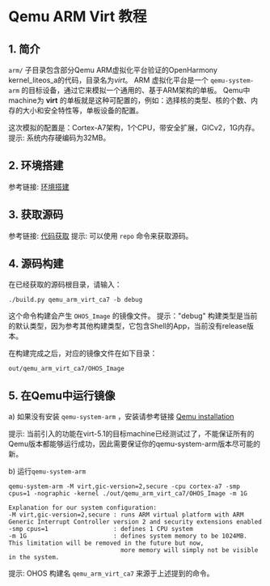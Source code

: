 # Qemu ARM Virt 教程

## 1. 简介
`arm/` 子目录包含部分Qemu ARM虚拟化平台验证的OpenHarmony kernel\_liteos\_a的代码，目录名为*virt*。
ARM 虚拟化平台是一个 `qemu-system-arm` 的目标设备，通过它来模拟一个通用的、基于ARM架构的单板。
Qemu中machine为 **virt** 的单板就是这种可配置的，例如：选择核的类型、核的个数、内存的大小和安全特性等，单板设备的配置。

这次模拟的配置是：Cortex-A7架构，1个CPU，带安全扩展，GICv2，1G内存。
提示: 系统内存硬编码为32MB。

## 2. 环境搭建

参考链接: [环境搭建](https://gitee.com/openharmony/docs/blob/master/quick-start/%E6%90%AD%E5%BB%BA%E7%8E%AF%E5%A2%83.md)

## 3. 获取源码

参考链接: [代码获取](https://gitee.com/openharmony/docs/blob/master/get-code/%E6%BA%90%E7%A0%81%E8%8E%B7%E5%8F%96.md)
提示: 可以使用 `repo` 命令来获取源码。

## 4. 源码构建

在已经获取的源码根目录，请输入：

```
./build.py qemu_arm_virt_ca7 -b debug
```

这个命令构建会产生 `OHOS_Image` 的镜像文件。
提示："debug" 构建类型是当前的默认类型，因为参考其他构建类型，它包含Shell的App，当前没有release版本。

在构建完成之后，对应的镜像文件在如下目录：
```
out/qemu_arm_virt_ca7/OHOS_Image
```
## 5. 在Qemu中运行镜像

a) 如果没有安装 `qemu-system-arm` ，安装请参考链接 [Qemu installation](https://www.qemu.org/download/)

提示: 当前引入的功能在virt-5.1的目标machine已经测试过了，不能保证所有的Qemu版本都能够运行成功，因此需要保证你的qemu-system-arm版本尽可能的新。

b) 运行`qemu-system-arm`

```
qemu-system-arm -M virt,gic-version=2,secure -cpu cortex-a7 -smp cpus=1 -nographic -kernel ./out/qemu_arm_virt_ca7/OHOS_Image -m 1G
```

```
Explanation for our system configuration:
-M virt,gic-version=2,secure : runs ARM virtual platform with ARM Generic Interrupt Controller version 2 and security extensions enabled
-smp cpus=1                  : defines 1 CPU system
-m 1G                        : defines system memory to be 1024MB. This limitation will be removed in the future but now,
                               more memory will simply not be visible in the system.
```

提示: OHOS 构建名 `qemu_arm_virt_ca7` 来源于上述提到的命令。

